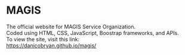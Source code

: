 # MAGIS

The official website for MAGIS Service Organization. <br />
Coded using HTML, CSS, JavaScript, Boostrap frameworks, and APIs. <br />
To view the site, visit this link: <br />
https://danicobryan.github.io/magis/